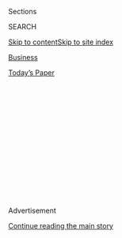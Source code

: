 <div id="app">

<div>

<div>

<div>

<div class="NYTAppHideMasthead css-1q2w90k e1suatyy0">

<div class="section css-ui9rw0 e1suatyy2">

<div class="css-eph4ug er09x8g0">

<div class="css-6n7j50">

</div>

<span class="css-1dv1kvn">Sections</span>

<div class="css-10488qs">

<span class="css-1dv1kvn">SEARCH</span>

</div>

[Skip to content](#site-content)[Skip to site
index](#site-index)

</div>

<div id="masthead-section-label" class="css-1wr3we4 eaxe0e00">

[Business](https://www.nytimes.com/section/business)

</div>

<div class="css-10698na e1huz5gh0">

</div>

</div>

<div id="masthead-bar-one" class="section hasLinks css-15hmgas e1csuq9d3">

<div class="css-uqyvli e1csuq9d0">

</div>

<div class="css-1uqjmks e1csuq9d1">

</div>

<div class="css-9e9ivx">

[](https://myaccount.nytimes.com/auth/login?response_type=cookie&client_id=vi)

</div>

<div class="css-1bvtpon e1csuq9d2">

[Today’s
Paper](https://www.nytimes.com/section/todayspaper)

</div>

</div>

</div>

</div>

<div data-aria-hidden="false">

<div id="site-content" data-role="main">

<div>

<div class="css-1aor85t" style="opacity:0.000000001;z-index:-1;visibility:hidden">

<div class="css-1hqnpie">

<div class="css-epjblv">

<span class="css-17xtcya">[Business](/section/business)</span><span class="css-x15j1o">|</span><span class="css-fwqvlz">Samsung
Heir Freed, to Dismay of South Korea’s Anti-Corruption
Campaigners</span>

</div>

<div class="css-k008qs">

<div class="css-1iwv8en">

<span class="css-18z7m18"></span>

<div>

</div>

</div>

<span class="css-1n6z4y">https://nyti.ms/2GMvUdX</span>

<div class="css-1705lsu">

<div class="css-4xjgmj">

<div class="css-4skfbu" data-role="toolbar" data-aria-label="Social Media Share buttons, Save button, and Comments Panel with current comment count" data-testid="share-tools">

  - 
  - 
  - 
  - 
    
    <div class="css-6n7j50">
    
    </div>

  - 

</div>

</div>

</div>

</div>

</div>

</div>

<div class="css-13pd83m">

</div>

<div id="top-wrapper" class="css-1sy8kpn">

<div id="top-slug" class="css-l9onyx">

Advertisement

</div>

[Continue reading the main
story](#after-top)

<div class="ad top-wrapper" style="text-align:center;height:100%;display:block;min-height:250px">

<div id="top" class="place-ad" data-position="top" data-size-key="top">

</div>

</div>

<div id="after-top">

</div>

</div>

<div id="sponsor-wrapper" class="css-1hyfx7x">

<div id="sponsor-slug" class="css-19vbshk">

Supported by

</div>

[Continue reading the main
story](#after-sponsor)

<div id="sponsor" class="ad sponsor-wrapper" style="text-align:center;height:100%;display:block">

</div>

<div id="after-sponsor">

</div>

</div>

<div class="css-1vkm6nb ehdk2mb0">

# Samsung Heir Freed, to Dismay of South Korea’s Anti-Corruption Campaigners

</div>

<div class="css-79elbk" data-testid="photoviewer-wrapper">

<div class="css-z3e15g" data-testid="photoviewer-wrapper-hidden">

</div>

<div class="css-1a48zt4 ehw59r15" data-testid="photoviewer-children">

![<span class="css-16f3y1r e13ogyst0" data-aria-hidden="true">Lee
Jae-yong, vice chairman of Samsung Electronics, leaving a court in
Seoul, South Korea, on Monday. His release deals a blow to prosecutors
who had hoped that his original sentence would send a signal to
corporate
lawbreakers.</span><span class="css-cnj6d5 e1z0qqy90" itemprop="copyrightHolder"><span class="css-1ly73wi e1tej78p0">Credit...</span><span><span>Dong-a
Ilbo, via Agence France-Presse — Getty
Images</span></span></span>](https://static01.nyt.com/images/2018/02/06/world/06samsung-1sub/06samsung-1sub-articleLarge.jpg?quality=75&auto=webp&disable=upscale)

</div>

</div>

<div class="css-xt80pu e12qa4dv0">

<div class="css-18e8msd">

<div class="css-vp77d3 epjyd6m0">

<div class="css-1baulvz">

By [<span class="css-1baulvz" itemprop="name">Choe
Sang-Hun</span>](https://www.nytimes.com/by/choe-sang-hun) and
[<span class="css-1baulvz last-byline" itemprop="name">Raymond
Zhong</span>](https://www.nytimes.com/by/raymond-zhong)

</div>

</div>

  - Feb. 5,
    2018

  - 
    
    <div class="css-4xjgmj">
    
    <div class="css-d8bdto" data-role="toolbar" data-aria-label="Social Media Share buttons, Save button, and Comments Panel with current comment count" data-testid="share-tools">
    
      - 
      - 
      - 
      - 
        
        <div class="css-6n7j50">
        
        </div>
    
      - 
    
    </div>
    
    </div>

</div>

</div>

<div class="section meteredContent css-1r7ky0e" name="articleBody" itemprop="articleBody">

<div class="css-1fanzo5 StoryBodyCompanionColumn">

<div class="css-53u6y8">

SEOUL, South Korea — When Lee Jae-yong, the de facto leader of Samsung,
walked free on Monday after spending barely a year in jail, it
reaffirmed a pattern South Koreans have fought for decades to break:
Business tycoons convicted of corruption here hardly spend any time
behind bars.

[Mr. Lee’s
arrest](https://www.nytimes.com/2017/02/16/world/asia/korea-samsung-lee-jae-yong.html)
a year ago, and his subsequent conviction and sentencing, were hard-won
victories for millions of protesters who took to the streets from late
2016. The demonstrations also felled President Park Geun-hye, [impeached
on charges of collecting
bribes](https://www.nytimes.com/2017/04/17/world/asia/park-geun-hye-south-korea-president-indictment.html)
from family-controlled conglomerates, [known as
chaebol](https://www.nytimes.com/2017/03/04/business/south-korea-samsung-bribery-lee.html),
like Samsung.

But here in South Korea, Mr. Lee’s detention was as big a piece of news
as Ms. Park’s ouster. His father — [Lee
Kun-hee](http://www.nytimes.com/2009/12/30/business/global/30samsung.html),
the son of Samsung’s founder and the conglomerate’s chairman — was twice
convicted of bribery and other corruption charges but never spent a day
in jail, creating an image of Samsung as untouchable. Many South Koreans
hailed the lower-court ruling, which [sentenced the younger Mr. Lee to
five years in
prison](https://www.nytimes.com/2017/08/25/business/samsung-bribery-embezzlement-conviction-jay-lee-south-korea.html)
on corruption charges, as an important milestone in their country’s
long-running campaign toward greater transparency and accountability.

So when an appeals court freed Mr. Lee, 49, on Monday by reducing his
prison term to two and a half years and then suspending it, the scene
was dishearteningly familiar for many.

</div>

</div>

<div class="css-1fanzo5 StoryBodyCompanionColumn">

<div class="css-53u6y8">

Over the decades, numerous chaebol executives have been paraded into
courts on bribery and other charges. But they have usually walked away
with light sentences ([most of them
suspended](https://www.nytimes.com/2017/12/22/business/korea-lotte-corruption-conviction.html)),
free to manage their businesses, even as courts routinely sentenced
lesser-known white-collar criminals to far longer terms for lesser
offenses.

That led to criticism that the conglomerates were too powerful to tame —
a problem President Moon Jae-in repeatedly decried when he rode waves of
popular discontent to win an election in May to replace Ms. Park.

“This is a critical setback for the country,” said Jun Sung-in, an
economist at Hongik University in Seoul. “This case once again shows why
the South Korean judiciary does not have the people’s trust when it
comes to cases involving chaebol chieftains.”

Samsung is arguably South Korea’s brightest corporate success story, as
the country transformed from a war-torn agrarian economy into a global
export powerhouse.

In the span of a few decades, the company, once a copycat manufacturer
of clunky television sets, surpassed Sony and other global giants in
value and reach, offering high-end smartphones, computer chips and
flat-panel TVs. It is the biggest and most lucrative of a handful of
chaebol conglomerates that dominate South Korea’s economy.

</div>

</div>

<div class="css-1fanzo5 StoryBodyCompanionColumn">

<div class="css-53u6y8">

But it is not universally beloved. At home, Samsung is often seen as a
menace with unbridled power. Mr. Lee — known as Jay Y. Lee in the West —
is a third-generation tycoon whose qualifications as a top manager are
regarded with skepticism, if not downright scorn. Unlike their fathers
and grandfathers, this latest set of business leaders stand accused of
inheriting management control and wealth through opaque bookkeeping and
questionable trading among subsidiaries.

The verdict Monday will only deepen that unsavory image of Samsung,
while “disappointing numerous people who have hoped that this case would
serve to end politics-business collusion,” said Chung Sun-sup, editor of
[chaebul.com](http://chaebul.com/), a website that specializes in
monitoring the family conglomerates.

Mr. Lee’s supporters say he has been made a scapegoat for politically
motivated prosecutors. They accused the authorities of pandering to
widespread anti-chaebol sentiments and building their case against Mr.
Lee with little evidence.

Prosecutors had originally indicted Mr. Lee on charges of giving or
promising $27 million in bribes to foundations and business entities
controlled by Choi Soon-sil, a longtime confidante of Ms. Park, to win
Ms. Park’s support for strengthening his control of Samsung, which he is
inheriting from his ailing father.

But the lower-court ruling recognized only about $8 million as bribes.
In Monday’s ruling, the size was reduced further to $3.3 million. Park
Young-soo, the special prosecutor investigating the case, said his team
would appeal to the Supreme Court.

The latest ruling was closely monitored because it could also affect Ms.
Park, whose corruption trial is still underway.

Mr. Lee’s lawyers acknowledged the payments but argued that Samsung did
not receive any favors or special treatment in return. Instead, Mr. Lee
said he was a victim of Ms. Park’s extortion — an argument Justice Chung
Hyong-sik sided with, to a degree, in his appeals court ruling.

</div>

</div>

<div class="css-1fanzo5 StoryBodyCompanionColumn">

<div class="css-53u6y8">

“This is a case where President Park intimidated the management of
Samsung,” Mr. Chung said, calling Mr. Lee a “passive” provider of
bribes.

Shortly afterward, Mr. Lee emerged from prison a free man.

“I want to say once again how sorry I am that I have failed to present a
good image of myself,” Mr. Lee told reporters. “The past year has been a
valuable time for me to reflect.”

Pro-business groups, investors and conservative politicians welcomed the
verdict.

“In a time of worsening business environments, incarcerating businessmen
for a long time does tremendous damage not only to their companies but
also to the national economy,” said Kim Kyong-man, an executive at the
Korea Federation of Small and Medium Business.

The jewel of the Samsung group’s empire, Samsung Electronics, grew into
a global force by identifying and getting ahead of big shifts in
technology. It charged into the semiconductor business, for instance,
when the company was still known as an assembler of cut-price TVs. The
company also began focusing on slick, astutely marketed consumer
products just as public enthusiasm for gadgets started ramping up in the
2000s.

Today, the semiconductor business accounts for the bulk of the company’s
profit and, with demand for powerful servers and data centers continuing
to rise worldwide, it is expected to continue to rake in money. Samsung
is also the world’s largest seller of smartphones.

Credit for those successes, however, goes largely to Mr. Lee’s
grandfather and father. Industry observers have long questioned whether
the Harvard-educated Mr. Lee, who had not been known for running a
business by himself before he was thrust into his present role, can
safeguard the company’s success.

His first high-profile venture was eSamsung, a start-up incubator that
went belly-up during the dot-com collapse of the early 2000s. He later
headed up a joint venture with Sony to [make flat-panel
screens](http://www.nytimes.com/2011/12/27/technology/sony-sells-stake-in-lcd-panel-joint-venture.html)
and, in 2007, was made the company’s first “chief customer officer.”

</div>

</div>

<div class="css-1fanzo5 StoryBodyCompanionColumn">

<div class="css-53u6y8">

But he stepped down the next year to develop new businesses in emerging
markets. He then served as Samsung’s president and chief operating
officer, before becoming vice chairman in 2012.

More recently, Mr. Lee has shown greater initiative in steering Samsung
toward the technologies of tomorrow.

In 2016, he oversaw the [$8 billion purchase of Harman International
Industries](https://www.nytimes.com/2016/11/15/business/samsung-auto-industry-harman-automotive.html),
an American maker of car audio systems. Harman has become part of
Samsung’s push to create an ecosystem of internet-enabled devices, from
refrigerators and phones to cars and televisions, with which users can
conduct their digital lives.

The big unknown on Samsung’s horizon today, however, is China. The
government in Beijing is [pouring billions of
dollars](https://www.nytimes.com/2017/11/07/business/made-in-china-technology-trade.html)
into local companies with the aim of dominating advanced computer chips,
and potential challengers to Samsung are emerging.

“That’s going to be a huge threat,” said Nam Lee, a professor at
Chung-Ang University in Seoul. “It’s not imminent, I would say. But
nobody can guarantee the future.”

That means Samsung could still use a far-thinking leader to chart out
the company’s next strategic moves.

“One thing is very clear,” Professor Lee said, “J. Y. Lee has not proven
if he’s the one.”

</div>

</div>

</div>

<div>

</div>

<div>

</div>

<div>

</div>

<div>

<div id="bottom-wrapper" class="css-1ede5it">

<div id="bottom-slug" class="css-l9onyx">

Advertisement

</div>

[Continue reading the main
story](#after-bottom)

<div id="bottom" class="ad bottom-wrapper" style="text-align:center;height:100%;display:block;min-height:90px">

</div>

<div id="after-bottom">

</div>

</div>

</div>

</div>

</div>

## Site Index

<div>

</div>

## Site Information Navigation

  - [© <span>2020</span> <span>The New York Times
    Company</span>](https://help.nytimes.com/hc/en-us/articles/115014792127-Copyright-notice)

<!-- end list -->

  - [NYTCo](https://www.nytco.com/)
  - [Contact
    Us](https://help.nytimes.com/hc/en-us/articles/115015385887-Contact-Us)
  - [Work with us](https://www.nytco.com/careers/)
  - [Advertise](https://nytmediakit.com/)
  - [T Brand Studio](http://www.tbrandstudio.com/)
  - [Your Ad
    Choices](https://www.nytimes.com/privacy/cookie-policy#how-do-i-manage-trackers)
  - [Privacy](https://www.nytimes.com/privacy)
  - [Terms of
    Service](https://help.nytimes.com/hc/en-us/articles/115014893428-Terms-of-service)
  - [Terms of
    Sale](https://help.nytimes.com/hc/en-us/articles/115014893968-Terms-of-sale)
  - [Site
    Map](https://spiderbites.nytimes.com)
  - [Help](https://help.nytimes.com/hc/en-us)
  - [Subscriptions](https://www.nytimes.com/subscription?campaignId=37WXW)

</div>

</div>

</div>

</div>
